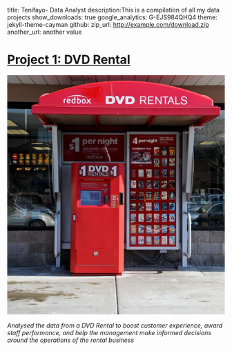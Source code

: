 title: Tenifayo- Data Analyst
description:This is a compilation of all my data projects
show_downloads: true
google_analytics: G-EJS984QHQ4
theme: jekyll-theme-cayman
github:
  zip_url: http://example.com/download.zip
  another_url: another value

# [Project 1: DVD Rental](https://github.com/ProTeni/SQL_Projects.me/blob/main/README.md)

![](https://github.com/ProTeni/Data-Analysis-Folder/blob/main/Images/DVD_rental_machine.jpg)


*Analysed the data from a DVD Rental to boost customer experience, award staff performance, and help the management make informed decisions around the operations of the rental business*
